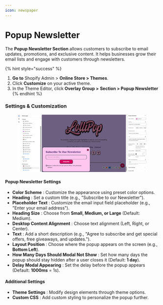 ```yaml
---
icon: newspaper
---
```


# Popup Newsletter

The **Popup Newsletter Section** allows customers to subscribe to email updates, promotions, and exclusive content. It helps businesses grow their email lists and engage with customers through newsletters.

{% hint style="success" %}
1. **Go to** Shopify Admin > **Online Store > Themes**.
2. Click **Customize** on your active theme.
3. In the Theme Editor, click **Overlay Group >** **Section > Popup Newsletter**&#x20;
{% endhint %}

### **Settings & Customization**

<figure><img src="../.gitbook/assets/newsss.png" alt=""><figcaption></figcaption></figure>

#### **Popup Newsletter Settings**

* **Color Scheme** : Customize the appearance using preset color options.
* **Heading** : Set a custom title (e.g., "Subscribe to our Newsletter").
* **Placeholder Text** : Customize the email input field placeholder (e.g., "Enter your email address").
* **Heading Size** : Choose from **Small, Medium, or Large** (Default: Medium).
* **Desktop Content Alignment** : Choose text alignment (Left, Right, or Center).
* **Text** : Add a short description (e.g., "Agree to subscribe and get special offers, free giveaways, and updates.").
* **Layout Position** : Choose where the popup appears on the screen (e.g., **Bottom Left**).
* **How Many Days Should Modal Not Show** : Set how many days the popup should stay hidden after a user closes it (Default: **1 day**).
* **Delay Modal Appearing** : Set the delay before the popup appears (Default: **1000ms** = 1s).

#### **Additional Settings**

* **Theme Settings** : Modify design elements through theme options.
* **Custom CSS** : Add custom styling to personalize the popup further.

